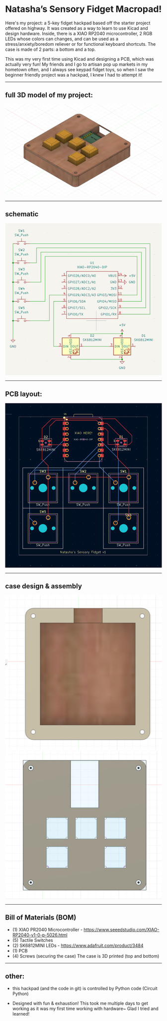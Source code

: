 # Natasha’s Sensory Fidget Macropad!

Here's my project: a 5-key fidget hackpad based off the starter project offered on highway. It was created as a way to learn to use Kicad and design hardware. Inside, there is a XIAO RP2040 microcontroller, 2 RGB LEDs whose colors can changes, and can be used as a stress/anxiety/boredom reliever or for functional keyboard shortcuts. The case is made of 2 parts: a bottom and a top.

This was my very first time using Kicad and designing a PCB, which was actually very fun! My friends and I go to artisan pop up markets in my hometown often, and I always see keypad fidget toys, so when I saw the beginner friendly project was a hackpad, I knew I had to attempt it!

---
## full 3D model of my project:

![Hackpad Overview](images/assembled_macroPAD.png)

---

## schematic

![Schematic](images/schematic.png)

---

## PCB layout:

![PCB Layout](images/pcb_layout.png)

---

## case design & assembly

![Case Rendering](images/bottomCase_CAD.png)
![Case Rendering](images/topCase_CAD.png)

---

## Bill of Materials (BOM)

- (1) XIAO PR2040 Microcontroller - https://www.seeedstudio.com/XIAO-RP2040-v1-0-p-5026.html
- (5) Tactile Switches 
- (2) SK6812MINI LEDs  - https://www.adafruit.com/product/3484 
- (1) PCB
- (4) Screws (securing the case)
 The case is 3D printed (top and bottom)

---

## other:
- this hackpad (and the code in git) is controlled by Python code (Circuit Python)

- Designed with fun & exhaustion! This took me multiple days to get working as it was my first time working with hardware~ Glad I tried and learned!

